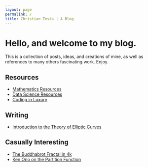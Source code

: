```yaml
---
layout: page
permalink: /
title: Christian Testa | A Blog
---
```


# Hello, and welcome to my blog.

This is a collection of posts, ideas, and creations of mine, as well as
references to many others fascinating work. Enjoy.

## Resources
- [Mathematics Resources](http://ctesta.com/articles/2017-03/Math-Resources)
- [Data Science Resources](http://ctesta.com/articles/2017-03/Data-Science-Resources)
- [Coding in Luxury](http://ctesta.com/articles/2017-03/Coding-in-Luxury)

## Writing
- [Introduction to the Theory of Elliptic Curves](http://ctesta.com/articles/2017-03/Introduction-to-Elliptic-Curves)

## Casually Interesting
- [The Buddhabrot Fractal in 4k](http://ctesta.com/articles/2017-03/Buddhabrot.html)
- [Ken Ono on the Partition Function](https://www.youtube.com/watch?v=aj4FozCSg8g)
